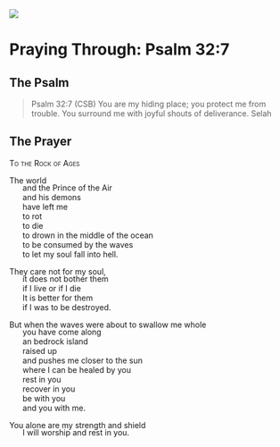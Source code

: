 <img class="intro-right" src="/images/art-paris-psalter.jpg">

<style>
  li {list-style-type: none;}
  p + ul {
    margin-top: -18px;
}
</style>

# Praying Through: Psalm 32:7

## The Psalm

>Psalm 32:7 (CSB)   You are my hiding place; you protect me from trouble. You surround me with joyful shouts of deliverance. Selah

## The Prayer

<div style="font-variant: small-caps;">
To the Rock of Ages
</div>

The world
* and the Prince of the Air
* and his demons
* have left me
* to rot
* to die
* to drown in the middle of the ocean
* to be consumed by the waves
* to let my soul fall into hell.

They care not for my soul,
* it does not bother them
* if I live or if I die
* It is better for them
* if I was to be destroyed.

But when the waves were about to swallow me whole
* you have come along
* an bedrock island
* raised up
* and pushes me closer to the sun
* where I can be healed by you
* rest in you
* recover in you
* be with you
* and you with me.

You alone are my strength and shield
* I will worship and rest in you.
